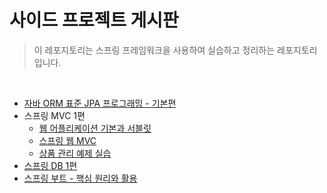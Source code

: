 # 사이드 프로젝트 게시판 

> 이 레포지토리는 스프링 프레임워크을 사용하여  실습하고 정리하는 레포지토리 입니다.

<br/>

- [자바 ORM 표준 JPA 프로그래밍 - 기본편](./jpa-ex1)
- 스프링 MVC 1편
  - [웹 어플리케이션 기본과 서블릿](./mvc1)
  - [스프링 웹 MVC](./mvc1-2)
  - [상품 관리 예제 실습](./mvc1-3)
- [스프링 DB 1편](./spring-db1)
- [스프링 부트 - 핵심 원리와 활용](./springboot)
